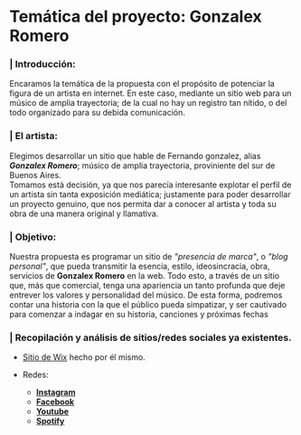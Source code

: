 # Temática del proyecto: Gonzalex Romero

### | Introducción:
 Encaramos la temática de la propuesta con el propósito de potenciar la figura de un artista en internet. En este caso, mediante un sitio web para un músico de amplia trayectoria; de la cual no hay un registro tan nítido, o del todo organizado para su debida comunicación.

### | El artista:
Elegimos desarrollar un sitio que hable de Fernando gonzalez, alias ***Gonzalex Romero***; músico de amplia trayectoria, proviniente del sur de Buenos Aires.<br> Tomamos está decisión, ya que nos parecía interesante explotar el perfil de un artista sin tanta exposición mediática; justamente para poder desarrollar un proyecto genuino, que nos permita dar a conocer al artista y toda su obra de una manera original y llamativa.

### | Objetivo:
Nuestra propuesta es programar un sitio de _"presencia de marca"_, o _"blog personal"_, que pueda transmitir la esencia, estilo, ideosincracia, obra, servicios de **Gonzalex Romero** en la web. Todo esto, a través de un sitio que, más que comercial, tenga una apariencia un tanto profunda que deje entrever los valores y personalidad del músico. De esta forma, podremos contar una historia con la que el público pueda simpatizar, y ser cautivado para comenzar a indagar en su historia, canciones y próximas fechas

### | Recopilación y análisis de sitios/redes sociales ya existentes.
 * [Sitio de Wix](https://gonzalexromero.wixsite.com/sitio/) hecho por él mismo.
 * Redes:    
    
    * [**Instagram**](https://www.instagram.com/gonzalexromero/)     
    * [**Facebook**](https://m.facebook.com/gonzalexromero/)   
    * [**Youtube**](https://www.youtube.com/channel/UCfENjUj_gaB9bc7RbaQMZ4Q)   
    * [**Spotify**](https://open.spotify.com/intl-es/artist/1pwLzLua9oLplHIm7kBgfR?si=oQOPpoTZShuTvrQeRMCMjA)             

